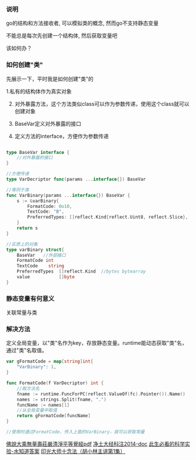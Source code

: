 ### 说明

go的结构和方法接收者, 可以模拟类的概念, 然而go不支持静态变量

不能总是每次先创建一个结构体, 然后获取变量吧

该如何办？


### 如何创建"类"

先展示一下，平时我是如何创建"类"的

1.私有的结构体作为真实对象

2. 对外暴露方法，这个方法类似class可以作为参数传递，使用这个class就可以创建对象

3. BaseVar定义对外暴露的接口

4. 定义方法的interface，方便作为参数传递

```go

type BaseVar interface {
    //对外暴露的接口
}

//方便传递
type VarDecriptor func(params ...interface{}) BaseVar

//等同于类
func VarBinary(params ...interface{}) BaseVar {
	s := &varBinary{
		FormatCode: 0o10,
		TextCode: "B",
		PreferredTypes: []reflect.Kind{reflect.Uint8, reflect.Slice},
	}
	return s
}

//实质上的对象
type varBinary struct{
	BaseVar   //外部接口
	FormatCode int
	TextCode	string
	PreferredTypes 	[]reflect.Kind	//bytes bytearray
	value           []byte
}

```

### 静态变量有何意义

关联常量与类

### 解决方法

定义全局变量，以"类"名作为key，存放静态变量。runtime能动态获取"类"名，通过"类"名取值。

```go
var gFormatCode = map[string]int{
	"VarBinary": 1,
}

func FormatCode(f VarDecriptor) int {
    //取方法名
	fname := runtime.FuncForPC(reflect.ValueOf(fc).Pointer()).Name()
	names := strings.Split(fname, ".")
	funcName := names[1]
    //从全局变量中取值
	return gFormatCode[funcName]
}

//使用时通过FormatCode，传入上面的VarBinary，就可以获取常量
```

[佛說大乘無量壽莊嚴清淨平等覺經pdf](http://doc.sxjy360.top/book/佛說大乘無量壽莊嚴清淨平等覺經(難字注音).pdf)
[净土大经科注2014-doc](http://doc.sxjy360.top/book/净土大经科注2014-doc.zip)
[此生必看的科学实验-水知道答案](http://v.youku.com/v_show/id_XMjgzMzcwNDk4OA)
[印光大师十念法（胡小林主讲第1集）](http://v.youku.com/v_show/id_XMzUwMzc4NzY4NA)